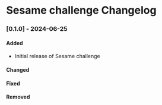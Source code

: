 # Sesame challenge Changelog

### [0.1.0] - 2024-06-25

#### Added

- Initial release of Sesame challenge

#### Changed

#### Fixed

#### Removed
